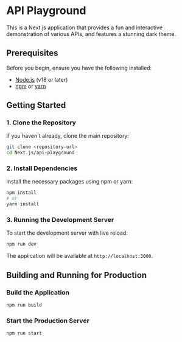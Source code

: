 # API Playground

This is a Next.js application that provides a fun and interactive demonstration of various APIs, and features a stunning dark theme.

## Prerequisites

Before you begin, ensure you have the following installed:

- [Node.js](https://nodejs.org/) (v18 or later)
- [npm](https://www.npmjs.com/) or [yarn](https://yarnpkg.com/)

## Getting Started

### 1. Clone the Repository

If you haven't already, clone the main repository:

```bash
git clone <repository-url>
cd Next.js/api-playground
```

### 2. Install Dependencies

Install the necessary packages using npm or yarn:

```bash
npm install
# or
yarn install
```

### 3. Running the Development Server

To start the development server with live reload:

```bash
npm run dev
```

The application will be available at `http://localhost:3000`.

## Building and Running for Production

### Build the Application

```bash
npm run build
```

### Start the Production Server

```bash
npm run start
```
